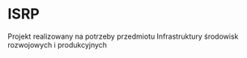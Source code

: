 # ISRP
Projekt realizowany na potrzeby przedmiotu Infrastruktury środowisk rozwojowych i produkcyjnych
